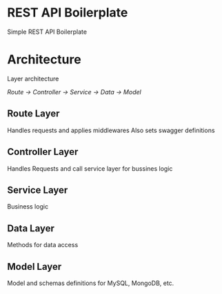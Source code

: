 # REST API Boilerplate

Simple REST API Boilerplate


# Architecture

Layer architecture

*Route -> Controller -> Service -> Data -> Model* 

## Route Layer

Handles requests and applies middlewares
Also sets swagger definitions

## Controller Layer

Handles Requests and call service layer for bussines logic

## Service Layer

Business logic

## Data Layer

Methods for data access

## Model Layer

Model and schemas definitions for MySQL, MongoDB, etc.